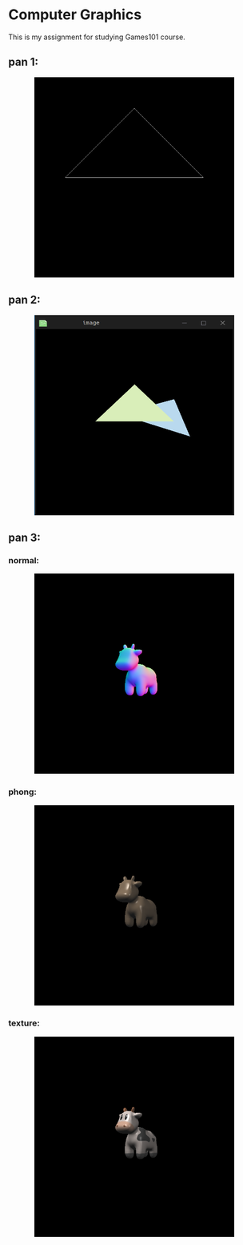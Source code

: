 # Computer Graphics

This is my assignment for studying Games101 course.

## pan 1:



<div style="text-align: center;">
    <img src="./IMG/pa1.png" alt="image" width="400" height="400">
</div>

## pan 2:

<div style="text-align: center;">
    <img src="./IMG/pa2.png" alt="image" width="400" height="400">
</div>

## pan 3:

### normal:

<div style="text-align: center;">
    <img src="./IMG/pa3_normal.png" alt="image" width="400" height="400">
</div>

### phong:

<div style="text-align: center;">
    <img src="./IMG/pa3_phong.png" alt="image" width="400" height="400">
</div>

### texture:

<div style="text-align: center;">
    <img src="./IMG/pa3_texture.png" alt="image" width="400" height="400">
</div>
